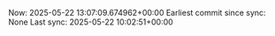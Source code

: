Now: 2025-05-22 13:07:09.674962+00:00 Earliest commit since sync: None Last sync: 2025-05-22 10:02:51+00:00
